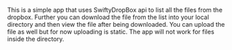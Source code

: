 This is a simple app that uses SwiftyDropBox api to list all the files from the dropbox. Further you can download the file from the list into your local directory and then view the file after being downloaded. You can upload the file as well but for now uploading is static. The app will not work for files inside the directory.
